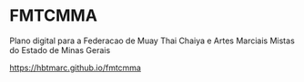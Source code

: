 # FMTCMMA
Plano digital para a Federacao de Muay Thai Chaiya e Artes Marciais Mistas do Estado de Minas Gerais

https://hbtmarc.github.io/fmtcmma

